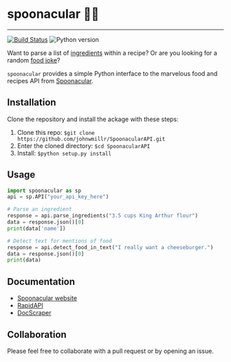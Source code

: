 # spoonacular 🥄🍎
---
[![Build Status](https://travis-ci.org/johnwmillr/SpoonacularAPI.svg?branch=master)](https://travis-ci.org/johnwmillr/SpoonacularAPI)
![Python version](https://img.shields.io/badge/python-3.x-brightgreen.svg)

Want to parse a list of [ingredients](https://rapidapi.com/spoonacular/api/Recipe%20-%20Food%20-%20Nutrition/functions/Parse%20Ingredients) within a recipe? Or are you looking for a random [food joke](https://rapidapi.com/spoonacular/api/Recipe%20-%20Food%20-%20Nutrition/functions/Get%20a%20Random%20Food%20Joke)?

`spoonacular` provides a simple Python interface to the marvelous food and recipes API from [Spoonacular](https://spoonacular.com/).

## Installation
Clone the repository and install the ackage with these steps:
1. Clone this repo:
`$git clone https://github.com/johnwmillr/SpoonacularAPI.git`
2. Enter the cloned directory:
`$cd SpoonacularAPI`
3. Install:
`$python setup.py install`

## Usage
```python
import spoonacular as sp
api = sp.API("your_api_key_here")

# Parse an ingredient
response = api.parse_ingredients("3.5 cups King Arthur flour")
data = response.json()[0]
print(data['name'])

# Detect text for mentions of food
response = api.detect_food_in_text("I really want a cheeseburger.")
data = response.json()[0]
print(data)
```

## Documentation
 - [Spoonacular website](https://spoonacular.com/food-api)
 - [RapidAPI](https://rapidapi.com/spoonacular/api/Recipe%20-%20Food%20-%20Nutrition)
 - [DocScraper](https://github.com/johnwmillr/DocScraper)

## Collaboration
Please feel free to collaborate with a pull request or by opening an issue.

